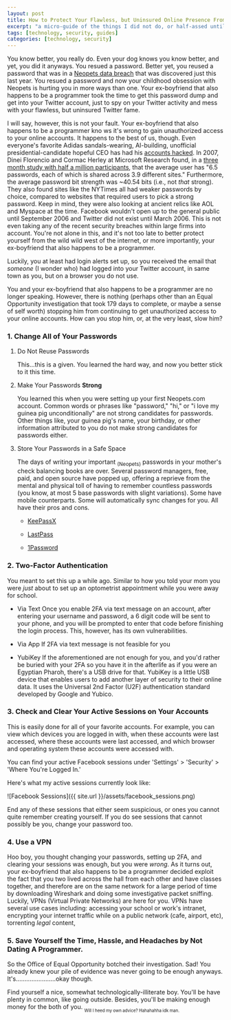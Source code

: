 ```yaml
---
layout: post
title: How to Protect Your Flawless, but Uninsured Online Presence From Your Ex-Boyfriend That Also Happens to be a Programmer. 
excerpt: "a micro-guide of the things I did not do, or half-assed until my ex hacked my accounts this past school year."
tags: [technology, security, guides]
categories: [technology, security]
---
```


You know better, you really do. Even your dog knows you know better, and yet, you did it anyways. You resued a password. Better yet, you reused a password that was in a [Neopets data breach](https://motherboard.vice.com/en_us/article/neopets-hack-another-day-another-hack-tens-of-millions-of-neopets-accounts) that was discovered just this last year. You resued a password and now your childhood obsession with Neopets is hurting you in more ways than one. Your ex-boyfriend that also happens to be a programmer took the time to get this password dump and get into your Twitter account, just to spy on your Twitter activity and mess with your flawless, but uninsured Twitter fame. 

I will say, however, this is not your fault. Your ex-boyfriend that also happens to be a programmer kno ws it's wrong to gain unauthorized access to your online accounts. It happens to the best of us, though. Even everyone's favorite Adidas sandals-wearing, AI-building, unofficial presidential-candidate hopeful CEO has had his [accounts hacked](https://www.forbes.com/sites/civicnation/2017/03/31/i-proudly-work-in-the-womens-movement-heres-why/#223eed071f58). In 2007, Dinei Florencio and Cormac Herley at Microsoft Research found, in a [three month study with half a million participants](https://www.microsoft.com/en-us/research/wp-content/uploads/2006/11/www2007.pdf), that the average user has "6.5 passwords, each of which is shared across 3.9 different sites." Furthermore, the average password bit strength was ~40.54 bits (i.e., not _that_ strong). They also found sites like the NYTimes all had weaker passwords by choice, compared to websites that required users to pick a strong password. Keep in mind, they were also looking at ancient relics like AOL and Myspace at the time. Facebook wouldn't open up to the general public until September 2006 and Twitter did not exist until March 2006. This is not even taking any of the recent security breaches within large firms into account. You're not alone in this, and it's not too late to better protect yourself from the wild wild west of the internet, or more importantly, your ex-boyfriend that also happens to be a programmer.

Luckily, you at least had login alerts set up, so you received the email that _someone_ (I wonder who) had logged into your Twitter account, in same town as you, but on a browser you do not use. 

You and your ex-boyfriend that also happens to be a programmer are no longer speaking. However, there is nothing (perhaps other than an Equal Opportunity investigation that took 179 days to complete, or maybe a sense of self worth) stopping him from continuing to get unauthorized access to your online accounts. How can you stop him, or, at the very least, slow him? 

### 1. Change All of Your Passwords 

1. Do Not Reuse Passwords 

	This...this is a given. You learned the hard way, and now you better stick to it this time. 

2. Make Your Passwords **Strong**

	You learned this when you were setting up your first Neopets.com account. Common words or phrases like "password," "hi," or "i love my guinea pig unconditionally" are not strong candidates for passwords. Other things like, your guinea pig's name, your birthday, or other information attributed to you do not make strong candidates for passwords either. 

3. Store Your Passwords in a Safe Space 

	The days of writing your important <sub>(Neopets)</sub> passwords in your mother's check balancing books are over. Several password managers, free, paid, and open source have popped up, offering a reprieve from the mental and physical toll of having to remember countless passwords (you know, at most 5 base passwords with slight variations). Some have mobile counterparts. Some will automatically sync changes for you. All have their pros and cons. 

	* [KeePassX](https://www.keepassx.org/)

	* [LastPass](https://www.lastpass.com/)

	* [1Password](https://1password.com/)

### 2. Two-Factor Authentication

You meant to set this up a while ago. Similar to how you told your mom you were _just_ about to set up an optometrist appointment while you were away for school. 

* Via Text
	Once you enable 2FA via text message on an account, after entering your username and password, a 6 digit code will be sent to your phone, and you will be prompted to enter that code before finishing the login process. This, however, has its own vulnerabilities. 

* Via App
	If 2FA via text message is not feasible for you

* YubiKey
	If the aforementioned are not enough for you, and you'd rather be buried with your 2FA so you have it in the afterlife as if you were an Egyptian Pharoh, there's a USB drive for that. YubiKey is a little USB device that enables users to add another layer of security to their online data. It uses the Universal 2nd Factor (U2F) authentication standard developed by Google and Yubico.

### 3. Check and Clear Your Active Sessions on Your Accounts 

This is easily done for all of your favorite accounts. For example, you can view which devices you are logged in with, when these accounts were last accessed, where these accounts were last accessed, and which browser and operating system these accounts were accessed with. 

You can find your active Facebook sessions under 'Settings' > 'Security' > 'Where You're Logged In.' 

Here's what my active sessions currently look like: 

![Facebook Sessions]({{ site.url }}/assets/facebook_sessions.png)

End any of these sessions that either seem suspicious, or ones you cannot quite remember creating yourself. If you do see sessions that cannot possibly be you, change your password too. 

### 4. Use a VPN 

Hoo boy, you thought changing your passwords, setting up 2FA, and clearing your sessions was enough, but you were _wrong_. As it turns out, your ex-boyfriend that also happens to be a programmer decided exploit the fact that you two lived across the hall from each other and have classes together, and therefore are on the same network for a large period of time by downloading Wireshark and doing some investigative packet sniffing. Luckily, VPNs (Virtual Private Networks) are here for you. VPNs have several use cases including: accessing your school or work's intranet, encrypting your internet traffic while on a public network (cafe, airport, etc), torrenting _legal_ content, 

### 5. Save Yourself the Time, Hassle, and Headaches by Not Dating A Programmer. 

So the Office of Equal Opportunity botched their investigation. Sad! You already knew your pile of evidence was never going to be enough anyways. It's.......................okay though. 

Find yourself a nice, somewhat technologically-illiterate boy. You'll be have plenty in common, like going outside. Besides, you'll be making enough money for the both of you. <sub><sub>Will I heed my own advice? Hahahahha idk man.</sub></sub>
